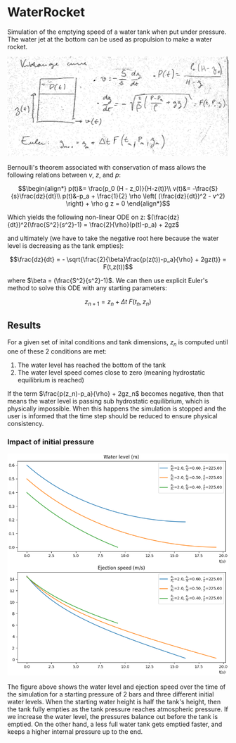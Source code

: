# WaterRocket

Simulation of the emptying speed of a water tank when put under pressure. The water jet at the bottom can be used as propulsion to make a water rocket.  

![equation](rocket.jpg)

Bernoulli's theorem associated with conservation of mass allows the following relations between $v$, $z$, and $p$:

$$\begin{align*}
p(t)&= \frac{p_0 (H - z_0)}{H-z(t)}\\
v(t)&= -\frac{S}{s}\frac{dz}{dt}\\
p(t)&-p_a + \frac{1}{2} \rho \left( (\frac{dz}{dt})^2 - v^2) \right) + \rho g z = 0
\end{align*}$$

Which yields the following non-linear ODE on z: $(\frac{dz}{dt})^2(\frac{S^2}{s^2}-1) = \frac{2}{\rho}(p(t)-p_a) + 2gz$

and ultimately (we have to take the negative root here because the water level is decreasing as the tank empties):

$$\frac{dz}{dt} = - \sqrt{\frac{2}{\beta}\frac{p(z(t))-p_a}{\rho} + 2gz(t)} = F(t,z(t))$$  

where $\beta = (\frac{S^2}{s^2}-1)$. We can then use explicit Euler's method to solve this ODE with any starting parameters:

$$z_{n+1}=z_n + \Delta t \ F(t_n, z_n)$$

## Results

For a given set of inital conditions and tank dimensions, $z_n$ is computed until one of these 2 conditions are met:

1. The water level has reached the bottom of the tank
2. The water level speed comes close to zero (meaning hydrostatic equilibrium is reached)

If the term $\frac{p(z_n)-p_a}{\rho} + 2gz_n$ becomes negative, then that means the water level is passing sub hydrostatic equilibrium, which is physically impossible. When this happens the simulation is stopped and the user is informed that the time step should be reduced to ensure physical consistency.

### Impact of initial pressure

![water_level](water_level.png)

The figure above shows the water level and ejection speed over the time of the simulation for a starting pressure of 2 bars and three different initial water levels. When the starting water height is half the tank's height, then the tank fully empties as the tank pressure reaches atmospheric pressure. If we increase the water level, the pressures balance out before the tank is emptied. On the other hand, a less full water tank gets emptied faster, and keeps a higher internal pressure up to the end.